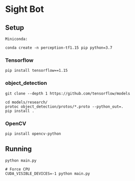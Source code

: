 # Sight Bot

## Setup
```
Miniconda:

conda create -n perception-tf1.15 pip python=3.7
```

### Tensorflow
```
pip install tensorflow==1.15
```

### object_detection
```
git clone --depth 1 https://github.com/tensorflow/models

cd models/research/
protoc object_detection/protos/*.proto --python_out=.
pip install .
```

### OpenCV
```
pip install opencv-python
```

## Running
```
python main.py

# Force CPU
CUDA_VISIBLE_DEVICES=-1 python main.py
```
